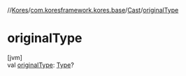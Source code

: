 //[Kores](../../../index.md)/[com.koresframework.kores.base](../index.md)/[Cast](index.md)/[originalType](original-type.md)

# originalType

[jvm]\
val [originalType](original-type.md): [Type](https://docs.oracle.com/javase/8/docs/api/java/lang/reflect/Type.html)?
